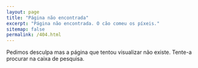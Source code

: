 ```yaml
---
layout: page
title: "Página não encontrada"
excerpt: "Página não encontrada. O cão comeu os píxeis."
sitemap: false
permalink: /404.html
---
```


Pedimos desculpa mas a página que tentou visualizar não existe. Tente-a procurar na caixa de pesquisa.

<script type="text/javascript">
  var GOOG_FIXURL_LANG = 'pt';
  var GOOG_FIXURL_SITE = '{{ site.url }}'
</script>
<script type="text/javascript"
  src="//linkhelp.clients.google.com/tbproxy/lh/wm/fixurl.js">
</script>
